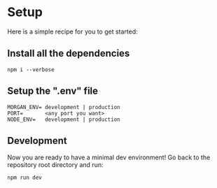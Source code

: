 # Setup

Here is a simple recipe for you to get started:

## Install all the dependencies

```dos
npm i --verbose
```

## Setup  the ".env" file
```dos
MORGAN_ENV= development | production
PORT=       <any port you want>
NODE_ENV=   development | production
```

## Development

Now you are ready to have a minimal dev environment! Go back to the repository root directory and run:

```dos
npm run dev
```
